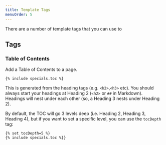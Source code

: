 ```yaml
---
title: Template Tags
menuOrder: 5
---
```


There are a number of template tags that you can use to 

## Tags

### Table of Contents

Add a Table of Contents to a page. 

```
{% include specials.toc %}
```

This is generated from the heading tags (e.g. `<h2>`,`<h3>` etc). You should always start your headings at Heading 2 (`<h2>` or `##` in Markdown). Headings will nest under each other (so, a Heading 3 nests under Heading 2).

By default, the TOC will go 3 levels deep (i.e. Heading 2, Heading 3, Heading 4), but if you want to set a specific level, you can use the `tocDepth` tag:

```
{% set tocDepth=5 %}
{% include specials.toc %}}
```
